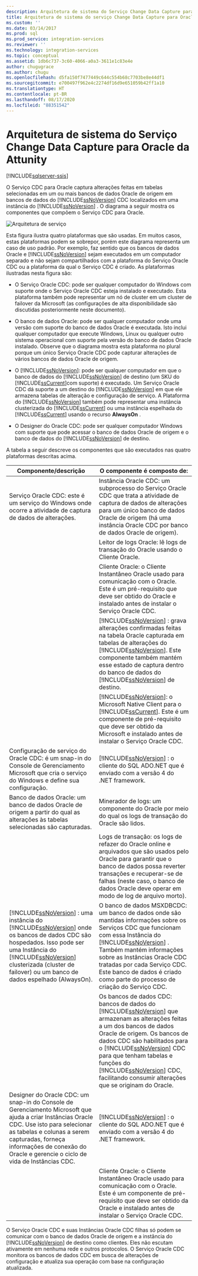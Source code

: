```yaml
---
description: Arquitetura de sistema do Serviço Change Data Capture para Oracle da Attunity
title: Arquitetura de sistema do serviço Change Data Capture para Oracle da Attunity | Microsoft Docs
ms.custom: ''
ms.date: 03/14/2017
ms.prod: sql
ms.prod_service: integration-services
ms.reviewer: ''
ms.technology: integration-services
ms.topic: conceptual
ms.assetid: 1db6c737-3c60-4066-a0a3-3611e1c83e4e
author: chugugrace
ms.author: chugu
ms.openlocfilehash: d5fa150f7477449c644c554b68c7703be8e44df1
ms.sourcegitcommit: e700497f962e4c2274df16d9e651059b42ff1a10
ms.translationtype: HT
ms.contentlocale: pt-BR
ms.lasthandoff: 08/17/2020
ms.locfileid: "88351542"
---
```

# <a name="change-data-capture-service-for-oracle-by-attunity-system-architecture"></a>Arquitetura de sistema do Serviço Change Data Capture para Oracle da Attunity

[!INCLUDE[sqlserver-ssis](../../includes/applies-to-version/sqlserver-ssis.md)]


  O Serviço CDC para Oracle captura alterações feitas em tabelas selecionadas em um ou mais bancos de dados Oracle de origem em bancos de dados do [!INCLUDE[ssNoVersion](../../includes/ssnoversion-md.md)] CDC localizados em uma instância do [!INCLUDE[ssNoVersion](../../includes/ssnoversion-md.md)] . O diagrama a seguir mostra os componentes que compõem o Serviço CDC para Oracle.  
  
 ![Arquitetura de serviço](../../integration-services/change-data-capture/media/service-architecture.gif "Arquitetura de serviço")  
  
 Esta figura ilustra quatro plataformas que são usadas. Em muitos casos, estas plataformas podem se sobrepor, porém este diagrama representa um caso de uso padrão. Por exemplo, faz sentido que os bancos de dados Oracle e [!INCLUDE[ssNoVersion](../../includes/ssnoversion-md.md)] sejam executados em um computador separado e não sejam compartilhados com a plataforma do Serviço Oracle CDC ou a plataforma da qual o Serviço CDC é criado. As plataformas ilustradas nesta figura são:  
  
-   O Serviço Oracle CDC: pode ser qualquer computador do Windows com suporte onde o Serviço Oracle CDC esteja instalado e executado. Esta plataforma também pode representar um nó de cluster em um cluster de failover da Microsoft (as configurações de alta disponibilidade são discutidas posteriormente neste documento).  
  
-   O banco de dados Oracle: pode ser qualquer computador onde uma versão com suporte do banco de dados Oracle é executada. Isto inclui qualquer computador que execute Windows, Linux ou qualquer outro sistema operacional com suporte pela versão do banco de dados Oracle instalado. Observe que o diagrama mostra esta plataforma no plural porque um único Serviço Oracle CDC pode capturar alterações de vários bancos de dados Oracle de origem.  
  
-   O [!INCLUDE[ssNoVersion](../../includes/ssnoversion-md.md)]: pode ser qualquer computador em que o banco de dados do [!INCLUDE[ssNoVersion](../../includes/ssnoversion-md.md)] de destino (um SKU do [!INCLUDE[ssCurrent](../../includes/sscurrent-md.md)]com suporte) é executado. Um Serviço Oracle CDC dá suporte a um destino do [!INCLUDE[ssNoVersion](../../includes/ssnoversion-md.md)] em que ele armazena tabelas de alteração e configuração de serviço. A Plataforma do [!INCLUDE[ssNoVersion](../../includes/ssnoversion-md.md)] também pode representar uma instância clusterizada do [!INCLUDE[ssCurrent](../../includes/sscurrent-md.md)] ou uma instância espelhada do [!INCLUDE[ssCurrent](../../includes/sscurrent-md.md)] usando o recurso **AlwaysOn** .  
  
-   O Designer do Oracle CDC: pode ser qualquer computador Windows com suporte que pode acessar o banco de dados Oracle de origem e o banco de dados do [!INCLUDE[ssNoVersion](../../includes/ssnoversion-md.md)] de destino.  
  
 A tabela a seguir descreve os componentes que são executados nas quatro plataformas descritas acima.  
  
|Componente/descrição|O componente é composto de:|  
|----------------------------|----------------------------|  
|Serviço Oracle CDC: este é um serviço do Windows onde ocorre a atividade de captura de dados de alterações.|Instância Oracle CDC: um subprocesso do Serviço Oracle CDC que trata a atividade de captura de dados de alterações para um único banco de dados Oracle de origem (há uma instância Oracle CDC por banco de dados Oracle de origem).|  
||Leitor de logs Oracle: lê logs de transação do Oracle usando o Cliente Oracle.|  
||Cliente Oracle: o Cliente Instantâneo Oracle usado para comunicação com o Oracle. Este é um pré-requisito que deve ser obtido do Oracle e instalado antes de instalar o Serviço Oracle CDC.|  
||[!INCLUDE[ssNoVersion](../../includes/ssnoversion-md.md)] : grava alterações confirmadas feitas na tabela Oracle capturada em tabelas de alterações do [!INCLUDE[ssNoVersion](../../includes/ssnoversion-md.md)]. Este componente também mantém esse estado de captura dentro do banco de dados do [!INCLUDE[ssNoVersion](../../includes/ssnoversion-md.md)] de destino.|  
||[!INCLUDE[ssNoVersion](../../includes/ssnoversion-md.md)]: o Microsoft Native Client para o [!INCLUDE[ssCurrent](../../includes/sscurrent-md.md)]. Este é um componente de pré-requisito que deve ser obtido da Microsoft e instalado antes de instalar o Serviço Oracle CDC.|  
|Configuração de serviço do Oracle CDC: é um snap-in do Console de Gerenciamento Microsoft que cria o serviço do Windows e define sua configuração.|[!INCLUDE[ssNoVersion](../../includes/ssnoversion-md.md)] : o cliente do SQL ADO.NET que é enviado com a versão 4 do .NET framework.|  
|Banco de dados Oracle: um banco de dados Oracle de origem a partir do qual as alterações às tabelas selecionadas são capturadas.|Minerador de logs: um componente do Oracle por meio do qual os logs de transação do Oracle são lidos.|  
||Logs de transação: os logs de refazer do Oracle online e arquivados que são usados pelo Oracle para garantir que o banco de dados possa reverter transações e recuperar-se de falhas (neste caso, o banco de dados Oracle deve operar em modo de log de arquivo morto).|  
|[!INCLUDE[ssNoVersion](../../includes/ssnoversion-md.md)] : uma instância do [!INCLUDE[ssNoVersion](../../includes/ssnoversion-md.md)] onde os bancos de dados CDC são hospedados. Isso pode ser uma Instância do [!INCLUDE[ssNoVersion](../../includes/ssnoversion-md.md)] clusterizada (cluster de failover) ou um banco de dados espelhado (AlwaysOn).|O banco de dados MSXDBCDC: um banco de dados onde são mantidas informações sobre os Serviços CDC que funcionam com essa Instância do [!INCLUDE[ssNoVersion](../../includes/ssnoversion-md.md)] . Também mantém informações sobre as Instâncias Oracle CDC tratadas por cada Serviço CDC. Este banco de dados é criado como parte do processo de criação do Serviço CDC.|  
||Os bancos de dados CDC: bancos de dados do [!INCLUDE[ssNoVersion](../../includes/ssnoversion-md.md)] que armazenam as alterações feitas a um dos bancos de dados Oracle de origem. Os bancos de dados CDC são habilitados para o [!INCLUDE[ssNoVersion](../../includes/ssnoversion-md.md)] CDC para que tenham tabelas e funções do [!INCLUDE[ssNoVersion](../../includes/ssnoversion-md.md)] CDC, facilitando consumir alterações que se originam do Oracle.|  
|Designer do Oracle CDC: um snap-in do Console de Gerenciamento Microsoft que ajuda a criar Instâncias Oracle CDC. Use isto para selecionar as tabelas e colunas a serem capturadas, forneça informações de conexão do Oracle e gerencie o ciclo de vida de Instâncias CDC.|[!INCLUDE[ssNoVersion](../../includes/ssnoversion-md.md)] : o cliente do SQL ADO.NET que é enviado com a versão 4 do .NET framework.|  
||Cliente Oracle: o Cliente Instantâneo Oracle usado para comunicação com o Oracle. Este é um componente de pré-requisito que deve ser obtido da Oracle e instalado antes de instalar o Serviço Oracle CDC.|  
  
 O Serviço Oracle CDC e suas Instâncias Oracle CDC filhas só podem se comunicar com o banco de dados Oracle de origem e a instância do [!INCLUDE[ssNoVersion](../../includes/ssnoversion-md.md)] de destino como clientes. Eles não escutam ativamente em nenhuma rede e outros protocolos. O Serviço Oracle CDC monitora os bancos de dados CDC em busca de alterações de configuração e atualiza sua operação com base na configuração atualizada.  
  
  
